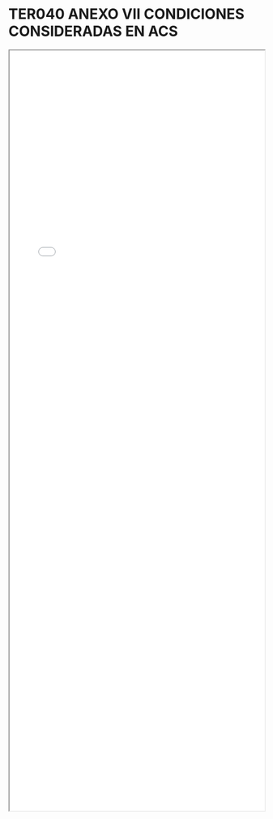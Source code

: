 
# TER040 ANEXO VII CONDICIONES CONSIDERADAS EN ACS

<iframe src="../TER040 ANEXO VII CONDICIONES CONSIDERADAS EN ACS.pdf" width="100%" height="1500px"></iframe>

